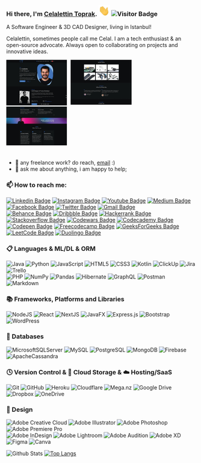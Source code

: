 ### Hi there, I'm [Celalettin Toprak](https://www.celalettintoprak.com/). <img src="https://github.com/celalettintoprak/celalettintoprak/blob/main/wave.gif" width="30"> ![Visitor Badge](https://visitor-badge.laobi.icu/badge?page_id=celalettintoprak.celalettintoprak)

A Software Engineer & 3D CAD Designer, living in Istanbul!

Celalettin, sometimes people call me Celal. I am a tech enthusiast & an open-source advocate. Always open to collaborating on projects and innovative ideas.

<section style="height:250px; columns: 3; gap: 10px;">
    <img src="assets-img/portfolio-01.jpg"/>
    <img src="assets-img/portfolio-02.jpg"/>
    <img src="assets-img/portfolio-03.jpg"/>
</section>

- 💼 any freelance work? do reach, [email](mailto:toprakcelaleddin@gmail.com) :)
- 💬 ask me about anything, i am happy to help;

### 📫 How to reach me:
[![Linkedin Badge](https://img.shields.io/badge/-LinkedIn-blue?style=flat&logo=Linkedin&logoColor=white&link=https://www.linkedin.com/in/celalettin-toprak/)](https://www.linkedin.com/in/celalettin-toprak/)
[![Instagram Badge](https://img.shields.io/badge/-Instagram-purple?style=flat&logo=instagram&logoColor=white&link=https://instagram.com/celalettintprk/)](https://instagram.com/celalettintprk)
[![Youtube Badge](https://img.shields.io/badge/-YouTube-B71C1C?style=flat&logo=youtube&logoColor=white&link=https://www.youtube.com/@CelalettinToprak)](https://www.youtube.com/@CelalettinToprak)
[![Medium Badge](https://img.shields.io/badge/-Medium-03a57a?style=flat&labelColor=000000&logo=Medium&link=https://medium.com/@celalettintoprak/)](https://medium.com/@celalettintoprak)
[![Facebook Badge](https://img.shields.io/badge/-Facebook-015BE5?style=flat&logo=Facebook&logoColor=white&link=https://www.facebook.com/toprakcelalettin)](https://www.facebook.com/toprakcelalettin)
[![Twitter Badge](https://img.shields.io/badge/-Twitter-blue?style=flat&logo=Twitter&logoColor=white&link=https://twitter.com/CelalettinTprk)](https://twitter.com/CelalettinTprk)
[![Gmail Badge](https://img.shields.io/badge/-Gmail-c14438?style=flat&logo=Gmail&logoColor=white&link=mailto:toprakcelaleddin@gmail.com)](mailto:toprakcelaleddin@gmail.com)</br>
[![Behance Badge](https://img.shields.io/badge/-Behance-1769ff?style=flat&logo=Behance&logoColor=white&link=https://www.behance.net/celalettin)](https://www.behance.net/celalettin)
[![Dribbble Badge](https://img.shields.io/badge/-Dribbble-EA4C89?style=flat&logo=Dribbble&logoColor=white&link=https://dribbble.com/ctoprak)](https://dribbble.com/ctoprak)
[![Hackerrank Badge](https://img.shields.io/badge/-Hackerrank-00a400?style=flat&logo=Hackerrank&logoColor=white&link=https://www.hackerrank.com/profile/celalettintoprak)](https://www.hackerrank.com/profile/celalettintoprak)
[![Stackoverflow Badge](https://img.shields.io/badge/-Stackoverflow-FE7A16?style=flat&logo=Stackoverflow&logoColor=white&link=https://stackoverflow.com/users/18490786/celalettin-toprak)](https://stackoverflow.com/users/18490786/celalettin-toprak)
[![Codewars Badge](https://img.shields.io/badge/-Codewars-B1361E?style=flat&logo=Codewars&logoColor=black&link=https://www.codewars.com/users/celalettintoprak)](https://www.codewars.com/users/celalettintoprak)
[![Codecademy Badge](https://img.shields.io/badge/-Codecademy-FFF0E5?style=flat&logo=Codecademy&logoColor=black&link=https://www.codecademy.com/profiles/celalettin)](https://www.codecademy.com/profiles/celalettin)</br>
[![Codepen Badge](https://img.shields.io/badge/-Codepen-000000?style=flat&logo=Codepen&logoColor=white&link=https://codepen.io/Celalettin-Toprak)](https://codepen.io/Celalettin-Toprak)
[![Freecodecamp Badge](https://img.shields.io/badge/-Freecodecamp-05192D?style=flat&logo=Freecodecamp&logoColor=black&link=https://www.freecodecamp.org/celalettin)](https://www.freecodecamp.org/celalettin)
[![GeeksForGeeks Badge](https://img.shields.io/badge/-GeeksforGeeks-gray?style=flat&logo=GeeksforGeeks&logoColor=black&link=https://auth.geeksforgeeks.org/user/toprak)](https://auth.geeksforgeeks.org/user/toprak)
[![LeetCode Badge](https://img.shields.io/badge/-LeetCode-000000?style=flat&logo=LeetCode&logoColor=#d16c06&link=https://leetcode.com/celalettintoprak/)](https://leetcode.com/celalettintoprak/)
[![Duolingo Badge](https://img.shields.io/badge/-Duolingo-39d353?style=flat&logo=Duolingo&logoColor=black&link=https://www.duolingo.com/profile/celalettintoprak)](https://www.duolingo.com/profile/celalettintoprak)

### 📋 Languages & ML/DL & ORM
![Java](https://img.shields.io/badge/Java-%23ED8B00.svg?style=flat&logo=openjdk&logoColor=white)
![Python](https://img.shields.io/badge/Python-3670A0?style=flat&logo=python&logoColor=ffdd54)
![JavaScript](https://img.shields.io/badge/JavaScript-%23323330.svg?style=flat&logo=javascript&logoColor=%23F7DF1E)
![HTML5](https://img.shields.io/badge/HTML5-%23E34F26.svg?style=flat&logo=html5&logoColor=white)
![CSS3](https://img.shields.io/badge/CSS3-%231572B6.svg?style=flat&logo=css3&logoColor=white)
![Kotlin](https://img.shields.io/badge/Kotlin-%237F52FF.svg?style=flat&logo=kotlin&logoColor=white)
![ClickUp](https://img.shields.io/badge/ClickUp-1769ff.svg?style=flat&logo=ClickUp&logoColor=white)
![Jira](https://img.shields.io/badge/Jira-%230A0FFF.svg?style=flat&logo=jira&logoColor=white)
![Trello](https://img.shields.io/badge/Trello-%23026AA7.svg?style=flat&logo=Trello&logoColor=white)</br>
![PHP](https://img.shields.io/badge/PHP-%23777BB4.svg?style=flat&logo=php&logoColor=white)
![NumPy](https://img.shields.io/badge/Numpy-%23013243.svg?style=flat&logo=numpy&logoColor=white)
![Pandas](https://img.shields.io/badge/Pandas-%23150458.svg?style=flat&logo=pandas&logoColor=white)
![Hibernate](https://img.shields.io/badge/Hibernate-59666C?style=flat&logo=Hibernate&logoColor=white)
![GraphQL](https://img.shields.io/badge/-GraphQL-E10098?style=flat&logo=graphql&logoColor=white)
![Postman](https://img.shields.io/badge/Postman-FF6C37?style=flat&logo=postman&logoColor=white)
![Markdown](https://img.shields.io/badge/Markdown-%23000000.svg?style=flat&logo=markdown&logoColor=white)

### 📚 Frameworks, Platforms and Libraries
![NodeJS](https://img.shields.io/badge/NodeJS-6DA55F?style=flat&logo=node.js&logoColor=white)
![React](https://img.shields.io/badge/React-%2320232a.svg?style=flat&logo=react&logoColor=%2361DAFB)
![NextJS](https://img.shields.io/badge/NextJS-black?style=flat&logo=next.js&logoColor=white)
![JavaFX](https://img.shields.io/badge/JavaFX-%23FF0000.svg?style=flat&logo=javafx&logoColor=white)
![Express.js](https://img.shields.io/badge/ExpressJS-%23404d59.svg?style=flat&logo=express&logoColor=%2361DAFB)
![Bootstrap](https://img.shields.io/badge/Bootstrap-%238511FA.svg?style=flat&logo=bootstrap&logoColor=white)
![WordPress](https://img.shields.io/badge/WordPress-%23117AC9.svg?style=flat&logo=WordPress&logoColor=white)

### 💾 Databases
![MicrosoftSQLServer](https://img.shields.io/badge/Microsoft%20SQL%20Server-CC2927?style=flat&logo=microsoft%20sql%20server&logoColor=white)
![MySQL](https://img.shields.io/badge/MySQL-4479A1.svg?style=flat&logo=mysql&logoColor=white)
![PostgreSQL](https://img.shields.io/badge/PostgreSQL-%23316192.svg?style=flat&logo=postgresql&logoColor=white)
![MongoDB](https://img.shields.io/badge/MongoDB-%234ea94b.svg?style=flat&logo=mongodb&logoColor=white)
![Firebase](https://img.shields.io/badge/Firebase-a08021?style=flat&logo=firebase&logoColor=ffcd34)
![ApacheCassandra](https://img.shields.io/badge/Cassandra-%231287B1.svg?style=flat&logo=apache-cassandra&logoColor=white)

### 🕓 Version Control & 📂 Cloud Storage & ☁️ Hosting/SaaS
![Git](https://img.shields.io/badge/Git-%23F05033.svg?style=flat&logo=git&logoColor=white)
![GitHub](https://img.shields.io/badge/GitHub-%23121011.svg?style=flat&logo=github&logoColor=white)
![Heroku](https://img.shields.io/badge/heroku-%23430098.svg?style=flat&logo=heroku&logoColor=white)
![Cloudflare](https://img.shields.io/badge/Cloudflare-F38020?style=flat&logo=Cloudflare&logoColor=white)
![Mega.nz](https://img.shields.io/badge/Mega-%23D90007.svg?style=flat&logo=Mega&logoColor=white)
![Google Drive](https://img.shields.io/badge/Google%20Drive-4285F4?style=flat&logo=googledrive&logoColor=white)
![Dropbox](https://img.shields.io/badge/Dropbox-%233B4D98.svg?style=flat&logo=Dropbox&logoColor=white)
![OneDrive](https://img.shields.io/badge/OneDrive-white?style=flat&logo=Microsoft%20OneDrive&logoColor=0078D4)

### 🎨 Design
![Adobe Creative Cloud](https://img.shields.io/badge/Adobe%20Creative%20Cloud-DA1F26.svg?style=flat&logo=Adobe%20Creative%20Cloud&logoColor=white)
![Adobe Illustrator](https://img.shields.io/badge/Adobe%20Illustrator-%23FF9A00.svg?style=flat&logo=adobe%20illustrator&logoColor=white)
![Adobe Photoshop](https://img.shields.io/badge/Adobe%20Photoshop-%2331A8FF.svg?style=flat&logo=adobe%20photoshop&logoColor=white)
![Adobe Premiere Pro](https://img.shields.io/badge/Adobe%20Premiere%20Pro-9999FF.svg?style=flat&logo=Adobe%20Premiere%20Pro&logoColor=white)</br>
![Adobe InDesign](https://img.shields.io/badge/Adobe%20InDesign-49021F?style=flat&logo=adobeindesign&logoColor=white)
![Adobe Lightroom](https://img.shields.io/badge/Adobe%20Lightroom-31A8FF.svg?style=flat&logo=Adobe%20Lightroom&logoColor=white)
![Adobe Audition](https://img.shields.io/badge/Adobe%20Audition-9999FF.svg?style=flat&logo=Adobe%20Audition&logoColor=white)
![Adobe XD](https://img.shields.io/badge/Adobe%20XD-470137?style=flat&logo=Adobe%20XD&logoColor=#FF61F6)
![Figma](https://img.shields.io/badge/figma-%23F24E1E.svg?style=flat&logo=figma&logoColor=white)
![Canva](https://img.shields.io/badge/Canva-%2300C4CC.svg?style=flat&logo=Canva&logoColor=white)

![Github Stats](https://github-readme-stats.vercel.app/api?username=celalettintoprak&theme=codeSTACKr&count_private=true&show_icons=true&include_all_commits=true)
[![Top Langs](https://github-readme-stats.vercel.app/api/top-langs/?username=celalettintoprak&theme=codeSTACKr&layout=compact)](https://github.com/celalettintoprak/)

<!--
**celalettintoprak/celalettintoprak** is a ✨ _special_ ✨ repository because its `README.md` (this file) appears on your GitHub profile.

Here are some ideas to get you started:

- 🔭 I’m currently working on ...
- 🌱 I’m currently learning ...
- 👯 I’m looking to collaborate on ...
- 🤔 I’m looking for help with ...
- 💬 Ask me about ...
- 📫 How to reach me: ...
- 😄 Pronouns: ...
- ⚡ Fun fact: ...
-->
